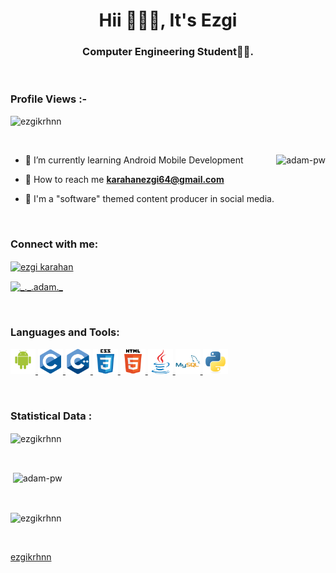  <h1 align="center">Hii 🙋🏻‍♀️, It's Ezgi </h1>
<h3 align="center"> Computer Engineering Student💅🏻.</h3>

<br>

<p align="right"> <h3>Profile Views :-</h3> <img src=![20230117_011114](https://user-images.githubusercontent.com/109277079/222018967-282bfb78-7412-4dd3-b54f-d8ed568d1e35.jpg)
=flat"
    alt="ezgikrhnn" /> 
  </p>

<br>

<p><img align="right" src="https://github.com/Adam-pw/Adam-pw/blob/main/animation_500_kxa883sd.gif" alt="adam-pw" /></p>


- 💜 I’m currently learning Android Mobile Development 

- 📩 How to reach me **karahanezgi64@gmail.com**

- 🍭 I'm a "software" themed content producer in social media.

<br>

<h3 align="left">Connect with me:</h3>
<p align="left">
  <a href="https://www.linkedin.com/in/ezgikrhnn/" target="blank"><img align="center"
      src="https://raw.githubusercontent.com/ezgikrhnn/github-profile-readme-generator/master/src/images/icons/Social/linked-in-alt.svg"
      alt="ezgi karahan" height="30" width="40" /></a>
      
  <a href="https://www.instagram.com/codewbnezgirl/" target="blank"><img align="center"
      src="https://raw.githubusercontent.com/ezgikrhnn/github-profile-readme-generator/master/src/images/icons/Social/instagram.svg"
      alt="_._.adam._" height="30" width="40" /></a>
</p>

<br>

<h3 align="left">Languages and Tools:</h3>
<p align="left"> <a href="https://developer.android.com" target="_blank" rel="noreferrer"> <img
      src="https://raw.githubusercontent.com/devicons/devicon/master/icons/android/android-original-wordmark.svg"
      alt="android" width="40" height="40" /> </a> <a href="https://www.cprogramming.com/" target="_blank"
    rel="noreferrer"> <img src="https://raw.githubusercontent.com/devicons/devicon/master/icons/c/c-original.svg"
      alt="c" width="40" height="40" /> </a> <a href="https://www.w3schools.com/cpp/" target="_blank" rel="noreferrer">
    <img src="https://raw.githubusercontent.com/devicons/devicon/master/icons/cplusplus/cplusplus-original.svg"
      alt="cplusplus" width="40" height="40" /> </a> <a href="https://www.w3schools.com/css/" target="_blank"
    rel="noreferrer"> <img
      src="https://raw.githubusercontent.com/devicons/devicon/master/icons/css3/css3-original-wordmark.svg" alt="css3"
      width="40" height="40" /> </a> <a href="https://www.w3.org/html/" target="_blank" rel="noreferrer"> <img
      src="https://raw.githubusercontent.com/devicons/devicon/master/icons/html5/html5-original-wordmark.svg"
      alt="html5" width="40" height="40" /> </a> <a href="https://www.java.com" target="_blank" rel="noreferrer"> <img
      src="https://raw.githubusercontent.com/devicons/devicon/master/icons/java/java-original.svg" alt="java" width="40"
      height="40" /> </a>  <a href="https://www.mysql.com/" target="_blank" rel="noreferrer"> <img
      src="https://raw.githubusercontent.com/devicons/devicon/master/icons/mysql/mysql-original-wordmark.svg"
      alt="mysql" width="40" height="40" /> </a> </a> <a href="https://www.python.org" target="_blank" rel="noreferrer"> <img
      src="https://raw.githubusercontent.com/devicons/devicon/master/icons/python/python-original.svg" alt="python"
      width="40" height="40" /> </a> </p>

<br>

<h3>Statistical Data : </h3>
<p><img align="center"
    src="https://github-readme-stats.vercel.app/api/top-langs?username=ezgikrhnn&show_icons=true&locale=en&bg_color=0d1117&text_color=ffffff&layout=compact"
    alt="ezgikrhnn" 
    bg_color=#808080/></p>

<br>

<p>&nbsp;<img align="center" src="https://github-readme-stats.vercel.app/api?username=ezgikrhnn&show_icons=true&locale=en&bg_color=0d1117&text_color=ffffff&repo=convoychat"
    alt="adam-pw" /></p>

<br>

<p><img align="center" src="https://github-readme-streak-stats.herokuapp.com/?user=ezgikrhnn&theme=dark&background=0d1117&date_format=M%20j%5B%2C%20Y%5D" alt="ezgikrhnn" /></p>
      
<p align="left"> <a href="https://twitter.com/" target="blank"><img
      src="https://img.shields.io/twitter/follow/?logo=twitter&style=for-the-badge" alt="" /></a> </p>

[ezgikrhnn](https://github.com/ezgikrhnn)
 
 
 

 

